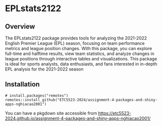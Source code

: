 
# EPLstats2122

<!-- badges: start -->
<!-- badges: end -->

## Overview

The EPLstats2122 package provides tools for analyzing the 2021-2022 English Premier League (EPL) season, focusing on team performance metrics and league position changes. With this package, you can explore full-time and halftime results, view team statistics, and analyze changes in league positions through interactive tables and visualizations. This package is ideal for sports analysts, data enthusiasts, and fans interested in in-depth EPL analysis for the 2021-2022 season

## Installation

```
# install.packages("remotes")
remotes::install_github("ETC5523-2024/assignment-4-packages-and-shiny-apps-nghiacao2001")
```

You can have a pkgdown site accessible from https://etc5523-2024.github.io/assignment-4-packages-and-shiny-apps-nghiacao2001/